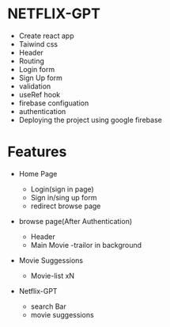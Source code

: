 # NETFLIX-GPT
- Create react app
- Taiwind css
-  Header
-  Routing
 - Login form
 - Sign Up form
-  validation
- useRef hook
- firebase configuation
- authentication
- Deploying the project using google firebase


 # Features
 - Home Page
    - Login(sign in page)
     - Sign in/sing up form
     - redirect browse page
 - browse page(After Authentication)
    - Header
    - Main Movie
      -trailor in background
 -  Movie Suggessions
     - Movie-list xN

- Netflix-GPT
   - search Bar
   - movie suggessions
